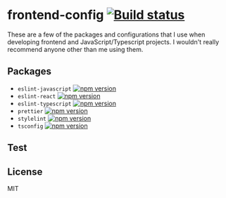 # frontend-config [![Build status](https://github.com/sondr3/frontend-config/workflows/pipeline/badge.svg)](https://github.com/sondr3/frontend-config/actions?workflow=pipeline)

These are a few of the packages and configurations that I use when developing
frontend and JavaScript/Typescript projects. I wouldn't really recommend
anyone other than me using them.

## Packages

- `eslint-javascript` [![npm version](https://badge.fury.io/js/%40sondr3%2Feslint-config-javascript.svg)](https://www.npmjs.com/package/@sondr3/eslint-config-javascript)
- `eslint-react` [![npm version](https://badge.fury.io/js/%40sondr3%2Feslint-config-react.svg)](https://www.npmjs.com/package/@sondr3/eslint-config-react)
- `eslint-typescript` [![npm version](https://badge.fury.io/js/%40sondr3%2Feslint-config-typescript.svg)](https://www.npmjs.com/package/@sondr3/eslint-config-typescript)
- `prettier` [![npm version](https://badge.fury.io/js/%40sondr3%2Fprettier.svg)](https://www.npmjs.com/package/@sondr3/prettier)
- `stylelint` [![npm version](https://badge.fury.io/js/%40sondr3%2Fstylelint.svg)](https://www.npmjs.com/package/@sondr3/stylelint)
- `tsconfig` [![npm version](https://badge.fury.io/js/%40sondr3%2Ftsconfig.svg)](https://www.npmjs.com/package/@sondr3/tsconfig)

## Test

## License

MIT
